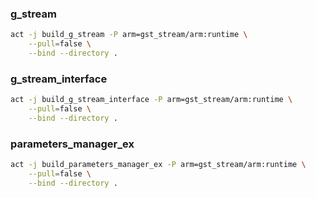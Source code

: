 
### g_stream
```bash
act -j build_g_stream -P arm=gst_stream/arm:runtime \
    --pull=false \
    --bind --directory . 
```


### g_stream_interface
```bash
act -j build_g_stream_interface -P arm=gst_stream/arm:runtime \
    --pull=false \
    --bind --directory . 
```

### parameters_manager_ex
```bash
act -j build_parameters_manager_ex -P arm=gst_stream/arm:runtime \
    --pull=false \
    --bind --directory . 
```